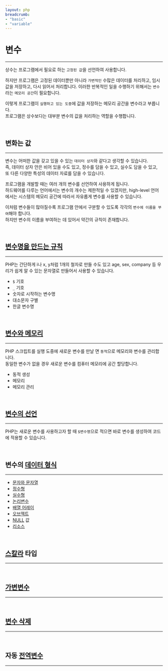 ```yaml
---
layout: php
breadcrumb:
- "basic"
- "variable"
---
```


# 변수
---
상수는 프로그램에서 필요로 하는 `고정된 값`을 선언하여 사용합니다.  

하지만 프로그램은 고정된 데이터뿐만 아니라 `가변적인` 수많은 데이터를 처리하고, 임시값을 저장하고, 다시 읽어서 처리합니다. 
이러한 반복적인 일을 수행하기 위해서는 `변수`라는 `메모리 공간`이 필요합니다.  

이렇게 프로그램이 `실행하고 있는 도중`에 값을 저장하는 메모리 공간을 변수라고 부릅니다.  
프로그램은 상수보다는 대부분 변수의 값을 처리하는 역할을 수행합니다. 

<br>

## 변화는 값
---
변수는 어떠한 값을 갖고 있을 수 있는 `데이터 상자`와 같다고 생각할 수 있습니다.  
즉, 데이터 상자 안은 비어 있을 수도 있고, 정수를 담을 수 있고, 실수도 담을 수 있고, 또 다른 다양한 특성의 데이터 자료를 담을 수 있습니다.

프로그램을 개발할 때는 여러 개의 변수를 선언하여 사용하게 됩니다.  
하드웨어를 다루는 언어에서는 변수의 개수는 제한적일 수 있겠지만, high-level 언어에서는 시스템의 메모리 공간에 따라서 자유롭게 변수를 사용할 수 있습니다.  

이처럼 변수들이 많아질수록 프로그램 안에서 구분할 수 있도록 각각의 `변수에 이름을 부여`해야 합니다.  
하지만 변수의 이름을 부여하는 데 있어서 약간의 규칙이 존재합니다.

<br>

## [변수명을 만드는 규칙](name)
---
PHP는 간단하게 i나 x, y처럼 1개의 철자로 만들 수도 있고 age, sex, company 등 우리가 쉽게 알 수 있는 문자열로 만들어서 사용할 수 있습니다.

* `$` 기호
* `_` 기호
* 숫자로 시작하는 변수명
* 대소문자 구별
* 한글 변수명

<br>

## [변수와 메모리](memory)
---
PHP 스크립트를 실행 도중에 새로운 변수를 만날 면 `동적`으로 메모리와 변수를 관리합니다.  
동일한 변수가 없을 경우 새로운 변수를 컴퓨터 메모리에 공간 할당합니다.

* 동적 생성
* 메모리
* 메모리 관리

<br>

## [변수의 선언](declare)
---
PHP는 새로운 변수를 사용하고자 할 때 `$변수명`으로 적으면 바로 변수를 생성하여 코드에 적용할 수 있습니다.

<br>

## 변수의 [데이터 형식](type)
---
* [문자와 문자열](type/string)
* [정수형](type/intiger)
* [실수형](type/float)
* [논리변수](type/bool)
* [배열 어레이](type/array)
* [오브젝트](type/object)
* [NULL](type/null) 값
* [리소스](type/Resource)

<br>

## [스칼라](scalar) 타입
---

<br>

## [가변변수](ref)
---

<br>

## [변수 삭제](unset)
---

<br>

## 자동 [전역변수](global)
---

<br>